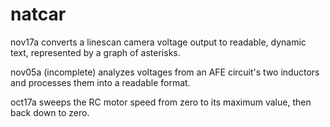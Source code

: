 # natcar

nov17a converts a linescan camera voltage output to readable, dynamic text, represented by a graph of asterisks. 

nov05a (incomplete) analyzes voltages from an AFE circuit's two inductors and processes them into a readable format.

oct17a sweeps the RC motor speed from zero to its maximum value, then back down to zero.
